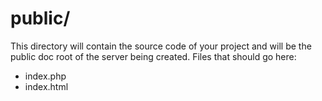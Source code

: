 # public/

This directory will contain the source code of your project and will be the public doc root of the server being created. Files that should go here:

* index.php
* index.html